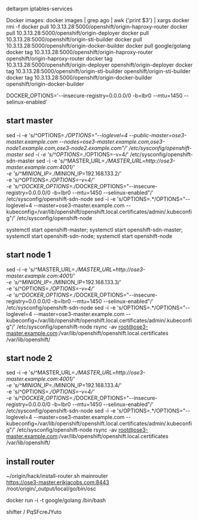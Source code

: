 deltarpm iptables-services

Docker images:
docker images | grep ago | awk {'print $3'} | xargs docker rmi -f
docker pull 10.3.13.28:5000/openshift/origin-haproxy-router
docker pull 10.3.13.28:5000/openshift/origin-deployer
docker pull 10.3.13.28:5000/openshift/origin-sti-builder
docker pull 10.3.13.28:5000/openshift/origin-docker-builder
docker pull google/golang
docker tag 10.3.13.28:5000/openshift/origin-haproxy-router openshift/origin-haproxy-router
docker tag 10.3.13.28:5000/openshift/origin-deployer openshift/origin-deployer
docker tag 10.3.13.28:5000/openshift/origin-sti-builder openshift/origin-sti-builder
docker tag 10.3.13.28:5000/openshift/origin-docker-builder openshift/origin-docker-builder

DOCKER_OPTIONS='--insecure-registry=0.0.0.0/0 -b=lbr0 --mtu=1450 --selinux-enabled'

## start master
sed -i -e 's/^OPTIONS=.*/OPTIONS="--loglevel=4 --public-master=ose3-master.example.com --nodes=ose3-master.example.com,ose3-node1.example.com,ose3-node2.example.com"/' /etc/sysconfig/openshift-master
sed -i -e 's/^OPTIONS=.*/OPTIONS=-v=4/' /etc/sysconfig/openshift-sdn-master
sed -i -e 's/^MASTER_URL=.*/MASTER_URL=http:\/\/ose3-master.example.com:4001/' \
-e 's/^MINION_IP=.*/MINION_IP=192.168.133.2/' \
-e 's/^OPTIONS=.*/OPTIONS=-v=4/' \
-e 's/^DOCKER_OPTIONS=.*/DOCKER_OPTIONS="--insecure-registry=0.0.0.0\/0 -b=lbr0 --mtu=1450 --selinux-enabled"/' \
/etc/sysconfig/openshift-sdn-node
sed -i -e 's/OPTIONS=.*/OPTIONS="--loglevel=4 --master=ose3-master.example.com --kubeconfig=\/var\/lib\/openshift\/openshift.local.certificates\/admin\/.kubeconfig"/' /etc/sysconfig/openshift-node

systemctl start openshift-master; systemctl start openshift-sdn-master; systemctl start openshift-sdn-node; systemctl start openshift-node

## start node 1
sed -i -e 's/^MASTER_URL=.*/MASTER_URL=http:\/\/ose3-master.example.com:4001/' \
-e 's/^MINION_IP=.*/MINION_IP=192.168.133.3/' \
-e 's/^OPTIONS=.*/OPTIONS=-v=4/' \
-e 's/^DOCKER_OPTIONS=.*/DOCKER_OPTIONS="--insecure-registry=0.0.0.0\/0 -b=lbr0 --mtu=1450 --selinux-enabled"/' \
/etc/sysconfig/openshift-sdn-node
sed -i -e 's/OPTIONS=.*/OPTIONS="--loglevel=4 --master=ose3-master.example.com --kubeconfig=\/var\/lib\/openshift\/openshift.local.certificates\/admin\/.kubeconfig"/' /etc/sysconfig/openshift-node
rsync -av root@ose3-master.example.com:/var/lib/openshift/openshift.local.certificates /var/lib/openshift/

## start node 2
sed -i -e 's/^MASTER_URL=.*/MASTER_URL=http:\/\/ose3-master.example.com:4001/' \
-e 's/^MINION_IP=.*/MINION_IP=192.168.133.4/' \
-e 's/^OPTIONS=.*/OPTIONS=-v=4/' \
-e 's/^DOCKER_OPTIONS=.*/DOCKER_OPTIONS="--insecure-registry=0.0.0.0\/0 -b=lbr0 --mtu=1450 --selinux-enabled"/' \
/etc/sysconfig/openshift-sdn-node
sed -i -e 's/OPTIONS=.*/OPTIONS="--loglevel=4 --master=ose3-master.example.com --kubeconfig=\/var\/lib\/openshift\/openshift.local.certificates\/admin\/.kubeconfig"/' /etc/sysconfig/openshift-node
rsync -av root@ose3-master.example.com:/var/lib/openshift/openshift.local.certificates /var/lib/openshift/

## install router
~/origin/hack/install-router.sh mainrouter \
https://ose3-master.erikjacobs.com:8443 \
/root/origin/_output/local/go/bin/osc

docker run -i -t google/golang /bin/bash

shifter / PqSFcreJYuto
